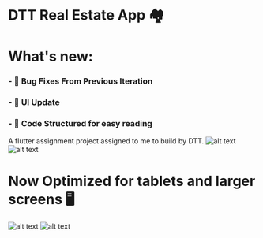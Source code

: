 # DTT Real Estate App 🏘
# What's new:
### - 👾 Bug Fixes From Previous Iteration
### - 📱 UI Update
### - 📁 Code Structured for easy reading

A flutter assignment project assigned to me to build by DTT. 
![alt text](https://raw.githubusercontent.com/squirelboy360/dtt_assignment/main/git_assets/1.png)
![alt text](https://raw.githubusercontent.com/squirelboy360/dtt_assignment/main/git_assets/2.png)

# Now Optimized for tablets and larger screens 🖥 
![alt text](https://raw.githubusercontent.com/squirelboy360/dtt_assignment/main/git_assets/6.png)
![alt text](https://raw.githubusercontent.com/squirelboy360/dtt_assignment/main/git_assets/7.png)

